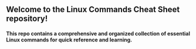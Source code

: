 ## Welcome to the Linux Commands Cheat Sheet repository!

#### This repo contains a comprehensive and organized collection of essential Linux commands for quick reference and learning.
